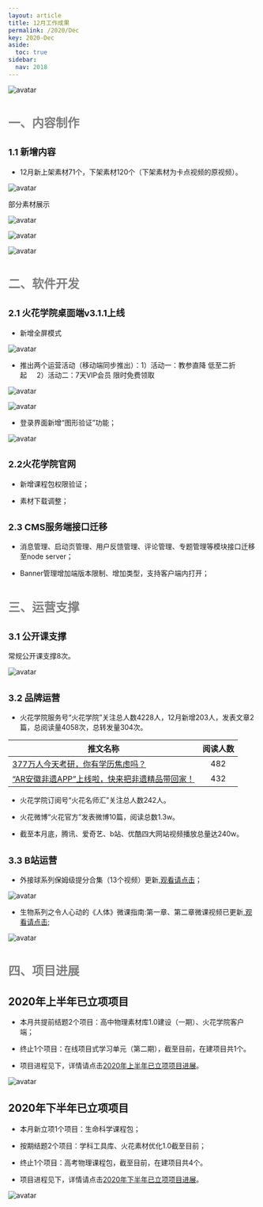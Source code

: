 ```yaml
---
layout: article
title: 12月工作成果
permalink: /2020/Dec
key: 2020-Dec
aside:
  toc: true
sidebar:
  nav: 2018
---
```



<bro/><bro/>

![avatar](images/2020120.png)

# <font size="5" color="gray">一、内容制作</font>

## <font size="4" >1.1 新增内容</font>

- 12月新上架素材71个，下架素材120个（下架素材为卡点视频的原视频）。

![avatar](images/20201201.png)

部分素材展示

![avatar](images/20201202.png)

![avatar](images/20201203.png)

![avatar](images/20201204.png)

# <font size="5" color="gray">二、软件开发</font>

## <font size="4" >2.1 火花学院桌面端v3.1.1上线</font>

- 新增全屏模式

![avatar](images/20201205.png)

- 推出两个运营活动（移动端同步推出）：1）活动一：教参直降&nbsp;低至二折起&nbsp;&nbsp;&nbsp;&nbsp;&nbsp;2）活动二：7天VIP会员&nbsp;限时免费领取

![avatar](images/20201206.png)

![avatar](images/20201207.png)

- 登录界面新增“图形验证”功能；

![avatar](images/20201208.png)

## <font size="4" >2.2火花学院官网</font>
  
- 新增课程包权限验证；

- 素材下载调整；

## <font size="4" >2.3 CMS服务端接口迁移</font>

- 消息管理、启动页管理、用户反馈管理、评论管理、专题管理等模块接口迁移至node server；

- Banner管理增加端版本限制、增加类型，支持客户端内打开；

# <font size="5" color="gray">三、运营支撑</font>

## <font size="4" >3.1 公开课支撑</font>

常规公开课支撑8次。

![avatar](images/20201210.png)

## <font size="4" >3.2 品牌运营</font>

- 火花学院服务号“火花学院”关注总人数4228人，12月新增203人，发表文章2篇，总阅读量4058次，总转发量304次。

| 推文名称 |  阅读人数  | 
|-------------|:------:|
[377万人今天考研，你有学历焦虑吗？](https://mp.weixin.qq.com/s/YHX6i6VS68rE_v3eJd3vHA)|	482|
[“AR安徽非遗APP”上线啦，快来把非遗精品带回家！](https://mp.weixin.qq.com/s/FnOLG2fulEU7ox0fby-9eQ)|432|

- 火花学院订阅号“火花名师汇”关注总人数242人。

- 火花微博“火花官方”发表微博10篇，阅读总数1.3w。

- 截至本月底，腾讯、爱奇艺、b站、优酷四大网站视频播放总量达240w。

## <font size="4" >3.3 B站运营</font>

- 外接球系列保姆级提分合集（13个视频）更新,[观看请点击](https://www.bilibili.com/video/BV18z4y1y7vn)； 

![avatar](images/20201217.png)

- 生物系列之令人心动的《人体》微课指南:第一章、第二章微课视频已更新,[观看请点击](https://www.bilibili.com/video/BV1Lh411f71p);

![avatar](images/20201218.png)

# <font size="5" color="gray">四、项目进展</font>

## 2020年上半年已立项项目

- 本月共提前结题2个项目：高中物理素材库1.0建设（一期）、火花学院客户端；

- 终止1个项目：在线项目式学习单元（第二期），截至目前，在建项目共1个。

- 项目进程见下，详情请点击[2020年上半年已立项项目进展](https://github.com/Xiyue-team/doc_monthlyreport/blob/master/project/2020/Dec.md)。
 
![avatar](images/20201211.png)

## 2020年下半年已立项项目

- 本月新立项1个项目：生命科学课程包；

- 按期结题2个项目：学科工具库、火花素材优化1.0截至目前；

- 终止1个项目：高考物理课程包，截至目前，在建项目共4个。

- 项目进程见下，详情请点击[2020年下半年已立项项目进展](https://github.com/Xiyue-team/doc_monthlyreport/blob/master/project/2020/Dec.md)。
 
![avatar](images/20201212.png)
